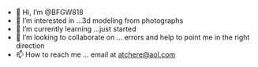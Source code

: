 - 👋 Hi, I’m @BFGW818
- 👀 I’m interested in ...3d modeling from photographs
- 🌱 I’m currently learning ...just started
- 💞️ I’m looking to collaborate on ... errors and help to point me in the right direction
- 📫 How to reach me ... email at atchere@aol.com

<!---
BFGW818/BFGW818 is a ✨ special ✨ repository because its `README.md` (this file) appears on your GitHub profile.
You can click the Preview link to take a look at your changes.
--->
